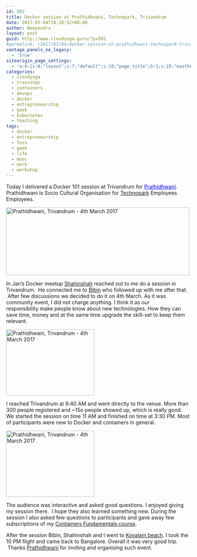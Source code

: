 ```yaml
---
id: 502
title: Docker session at Prathidhwani, Technopark, Trivandrum
date: 2017-03-04T18:28:52+00:00
author: Neependra
layout: post
guid: http://www.cloudyuga.guru/?p=502
#permalink: /2017/03/04/docker-session-at-pcathidhwani-technopark-trivandrum/
vantage_panels_no_legacy:
  - 'true'
siteorigin_page_settings:
  - 'a:6:{s:6:"layout";s:7:"default";s:10:"page_title";b:1;s:15:"masthead_margin";b:1;s:13:"footer_margin";b:1;s:13:"hide_masthead";b:0;s:19:"hide_footer_widgets";b:0;}'
categories:
  - cloudyuga
  - trainings 
  - containers
  - devops
  - docker
  - entrepreneurship
  - geek
  - kubernetes
  - teaching
tags:
  - docker
  - entrepreneurship
  - foss
  - geek
  - life
  - mooc
  - work
  - workshop
---
```

Today I delivered a Docker 101 session at Trivandrum for <span style="color: #0000ee"><u>Prathidhwani</u></span>. Prathidhwani is Socio Cultural Organisation for [Technopark](https://en.wikipedia.org/wiki/Technopark,_Trivandrum) Employees Employees.

[<img class="aligncenter" src="https://c1.staticflickr.com/4/3927/33245792305_93a8a69d82.jpg" alt="Prathidhwani, Trivandrum - 4th March 2017" width="500" height="185" />](https://www.flickr.com/photos/neependra/33245792305/in/dateposted-public/ "Prathidhwani, Trivandrum - 4th March 2017")

In Jan&#8217;s Docker meetup [Shahinshah](https://www.linkedin.com/in/shahinshah-rawther-a9670340/) reached out to me do a session in Trivandrum.  He connected me to [Bibin](https://www.linkedin.com/in/bibin-vasudevan-49884b22/) who followed up with me after that.  After few discussions we decided to do it on 4th March. As it was community event, I did not charge anything. I think it as our responsibility make people know about new technologies. How they can save time, money and at the same time upgrade the skill-set to keep them relevant.

<img class="aligncenter" src="https://c1.staticflickr.com/4/3911/33117227551_8da4a5ba64_m.jpg" alt="Prathidhwani, Trivandrum - 4th March 2017" width="240" height="180" />

I reached Trivandrum at 9:40 AM and went directly to the venue. More than 300 people registered and ~15o people showed up, which is really good. We started the session on time 11 AM and finished on time at 3:30 PM. Most of participants were new to Docker and containers in general.

[<img class="aligncenter" src="https://c1.staticflickr.com/1/705/32430945663_373dc75fa6_m.jpg" alt="Prathidhwani, Trivandrum - 4th March 2017" width="240" height="180" />](https://www.flickr.com/photos/neependra/32430945663/in/dateposted-public/ "Prathidhwani, Trivandrum - 4th March 2017")

The audience was interactive and asked good questions. I enjoyed giving my session there.  I hope they also learned something new. During the session I also asked few questions to participants and gave away few subscriptions of my [Containers Fundamentals course](http://school.cloudyuga.guru).

After the session Bibin, Shahinshah and I went to [Kovalam beach](https://en.wikipedia.org/wiki/Kovalam). I took the 10 PM flight and came back to Bangalore. Overall it was very good trip.  Thanks <u>Prathidhwani</u> for inviting and organising such event.
